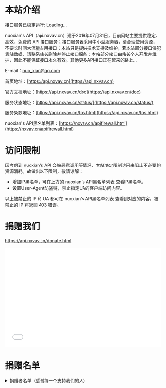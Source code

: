 # 本站介绍

<span id="runtime_span">接口服务已稳定运行: Loading...</span>

nuoxian's API（api.nxvav.cn）建于2019年07月31日，目前网站主要提供稳定、高效、免费的 API 接口服务；接口服务器采用中小型服务器，请合理使用资源，不要长时间大流量占用接口；本站只是提供技术支持及维护，若本站部分接口侵犯贵站数据，请联系站长删除并停止接口服务；本站部分接口由站长个人开发并维护，因此不能保证接口永久有效。其他更多API接口正在赶来的路上...

E-mail：[nuo_xian@qq.com](mailto:nuo_xian@qq.com)

首页地址：[https://api.nxvav.cn](https://api.nxvav.cn)

官方文档地址：[https://api.nxvav.cn/doc](https://api.nxvav.cn/doc)

服务状态地址：[https://api.nxvav.cn/status/](https://api.nxvav.cn/status/)

服务条款地址：[https://api.nxvav.cn/tos.html](https://api.nxvav.cn/tos.html)

nuoxian's API黑名单列表：[https://nxvav.cn/apifirewall.html](https://nxvav.cn/apifirewall.html)

# 访问限制

因考虑到 nuoxian's API 会被恶意调用等情况，本站决定限制访问来阻止不必要的资源消耗。故做出以下限制，敬请谅解：

* 增加IP黑名单，可在上方的 nuoxian's API黑名单列表 查看IP黑名单。
* 设置User-Agent防盗链，禁止指定UA的客户端访问内容。

以上被禁止的 IP 和 UA 都可在 nuoxian's API黑名单列表 查看到对应的内容，被禁止的 IP 将返回 403 错误。

# 捐赠我们

<a href="https://api.nxvav.cn/donate.html" target="_blank">https://api.nxvav.cn/donate.html</a>

<iframe src="../donate.html" style="overflow-x:hidden;overflow-y:hidden; border:0xp none #fff; min-height:320px; width:100%;" frameborder="0" scrolling="no"></iframe>

# 捐赠名单

<details>
<summary>捐赠者名单（感谢每一个支持我们的人）</summary>

感谢对于本站的支持与帮助！

| 捐赠者 | 金额  | 时间 |  捐赠方式  | 备注  |
| ------ | ---- | ---- |  -------- | ---- |
| weclont | ￥10 | 2021/06/12  | 支付宝 | 感谢贵站提供服务 |
| weclont | ￥20 | 2024/05/18  | 支付宝 |  |

</details>